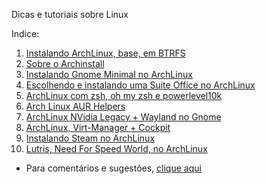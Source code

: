 Dicas e tutoriais sobre Linux

Indice:

1) [Instalando ArchLinux, base, em BTRFS](https://elppans.github.io/doc-linux/archLinux_instalacao_base_btrfs)  
2) [Sobre o Archinstall](https://elppans.github.io/doc-linux/archinstall)  
3) [Instalando Gnome Minimal no ArchLinux](https://elppans.github.io/doc-linux/archlinux_gnome_minimal)  
4) [Escolhendo e instalando uma Suite Office no ArchLinux](https://elppans.github.io/doc-linux/archlinux_suite_office)  
5) [ArchLinux com zsh, oh my zsh e powerlevel10k](https://elppans.github.io/doc-linux/archlinux_zsh_ohmyzsh_powerlevel10k)  
6) [Arch Linux AUR Helpers](https://elppans.github.io/doc-linux/archlinux_aur_helpers)  
7) [ArchLinux NVidia Legacy + Wayland no Gnome](https://elppans.github.io/doc-linux/archlinux_nvidia_legacy_wayland_gnome)  
8) [ArchLinux, Virt-Manager + Cockpit](https://elppans.github.io/doc-linux/archlinux_virt-manager_cockpit)  
9) [Instalando Steam no ArchLinux](https://elppans.github.io/doc-linux/archlinux_steam)  
10) [Lutris, Need For Speed World, no ArchLinux](https://elppans.github.io/doc-linux/arch_lutris_nfs)


* Para comentários e sugestões, [clique aqui](https://github.com/elppans/doc-linux/issues)  
